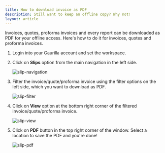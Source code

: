 ```yaml
---
title: How to download invoice as PDF
description: Still want to keep an offline copy? Why not!
layout: article
---
```

Invoices, quotes, proforma invoices and every report can be downloaded as PDF for your offline access. Here's how to do it for invoices, quotes and proforma invoices.

1. Login into your Gaurilla account and set the workspace.

2. Click on **Slips** option from the main navigation in the left side.

	![slip-navigation]({{site.url}}/images/navigation/slips.png)

3. Filter the invoice/quote/proforma invoice using the filter options on the left side, which you want to download as PDF.

	![slip-filter]({{site.url}}/images/slips/filter.png)

4. Click on **View** option at the bottom right corner of the filtered invoice/quote/proforma invoice.

	![slip-view]({{site.url}}/images/slips/view-edit-delete.png)

5. Click on **PDF** button in the top right corner of the window. Select a location to save the PDF and you're done!

	![slip-pdf]({{site.url}}/images/slips/pdf.png)